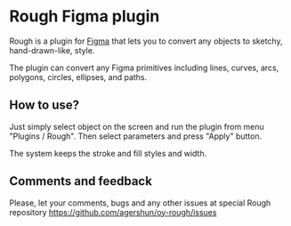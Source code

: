 # Rough Figma plugin

Rough is a plugin for [Figma](https://figma.com)  that lets you to convert any objects to sketchy, hand-drawn-like, style. 

The plugin can convert any Figma primitives including lines, curves, arcs, polygons, circles, ellipses, and paths. 

## How to use?

Just simply select object on the screen and run the plugin from menu "Plugins / Rough".
Then select parameters and press "Apply" button.

The system keeps the stroke and fill styles and width.

## Comments and feedback

Please, let your comments, bugs and any other issues at special Rough repository https://github.com/agershun/oy-rough/issues
